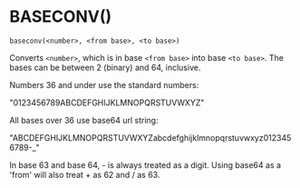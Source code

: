 # BASECONV()
`baseconv(<number>, <from base>, <to base>)`

  Converts `<number>`, which is in base `<from base>` into base `<to base>`. The bases can be between 2 (binary) and 64, inclusive.

  Numbers 36 and under use the standard numbers:

  "0123456789ABCDEFGHIJKLMNOPQRSTUVWXYZ"

  All bases over 36 use base64 url string:

  "ABCDEFGHIJKLMNOPQRSTUVWXYZabcdefghijklmnopqrstuvwxyz0123456789-_"

  In base 63 and base 64, - is always treated as a digit. Using base64 as a 'from' will also treat + as 62 and / as 63.

